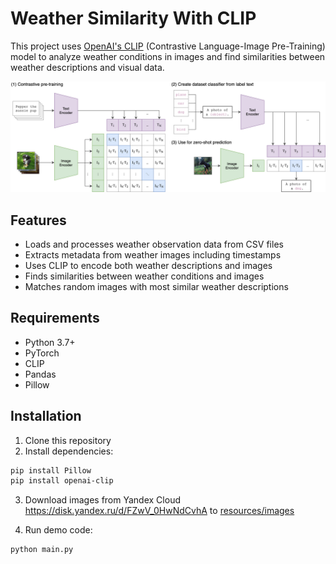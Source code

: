 # Weather Similarity With CLIP

This project uses [OpenAI's CLIP](https://github.com/openai/CLIP) 
(Contrastive Language-Image Pre-Training) model to analyze weather conditions in images
and find similarities between weather descriptions and visual data.

<img src="./CLIP.png" alt="CLIP"/>

## Features

- Loads and processes weather observation data from CSV files
- Extracts metadata from weather images including timestamps
- Uses CLIP to encode both weather descriptions and images
- Finds similarities between weather conditions and images
- Matches random images with most similar weather descriptions

## Requirements

- Python 3.7+
- PyTorch
- CLIP
- Pandas
- Pillow

## Installation

1. Clone this repository
2. Install dependencies:
````bash
pip install Pillow
pip install openai-clip
````
3. Download images from Yandex Cloud https://disk.yandex.ru/d/FZwV_0HwNdCvhA
to [resources/images](resources/images)

4. Run demo code:
````bash
python main.py
```` 